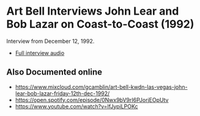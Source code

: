 # Art Bell Interviews John Lear and Bob Lazar on Coast-to-Coast (1992)
Interview from December 12, 1992.
- [Full interview audio](https://github.com/TimHanewich/UAP/releases/download/1/565d-145b-44b1-a3c4-a17c93e9562f.m4a)

## Also Documented online
- https://www.mixcloud.com/gcamblin/art-bell-kwdn-las-vegas-john-lear-bob-lazar-friday-12th-dec-1992/
- https://open.spotify.com/episode/0Nwx9bV9rI6PJorjEOpUtv
- https://www.youtube.com/watch?v=lfJypiLPOKc